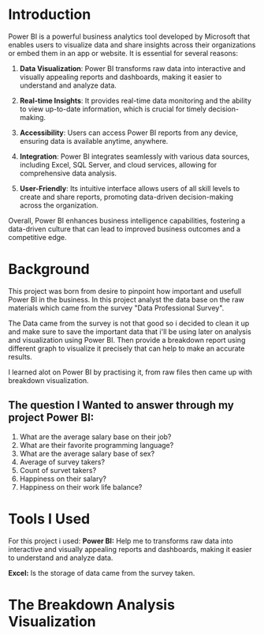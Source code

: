 # Introduction
Power BI is a powerful business analytics tool developed by Microsoft that enables users to visualize data and share insights across their organizations or embed them in an app or website. It is essential for several reasons:

1. **Data Visualization**: Power BI transforms raw data into interactive and visually appealing reports and dashboards, making it easier to understand and analyze data.
  
2. **Real-time Insights**: It provides real-time data monitoring and the ability to view up-to-date information, which is crucial for timely decision-making.

3. **Accessibility**: Users can access Power BI reports from any device, ensuring data is available anytime, anywhere.

4. **Integration**: Power BI integrates seamlessly with various data sources, including Excel, SQL Server, and cloud services, allowing for comprehensive data analysis.

5. **User-Friendly**: Its intuitive interface allows users of all skill levels to create and share reports, promoting data-driven decision-making across the organization.

Overall, Power BI enhances business intelligence capabilities, fostering a data-driven culture that can lead to improved business outcomes and a competitive edge.

# Background
This project was born from desire to pinpoint how important and usefull Power BI in the business. In this project analyst the data base on the raw materials which came from the survey "Data Professional Survey".

The Data came from the survey is not that good so i decided to clean it up and make sure to save the important data that i'll be using later on analysis and visualization using Power BI.
Then provide a breakdown report using different graph to visualize it precisely that can help to make an accurate results.

I learned alot on Power BI by practising it, from raw files then came up with breakdown visualization.
## The question I Wanted to answer through my project Power BI:
  1. What are the average salary base on their job?
  2. What are their favorite programming language?
  3. What are the average salary base of sex?
  4. Average of survey takers?
  5. Count of survet takers?
  6. Happiness on their salary?
  7. Happiness on their work life balance?

# Tools I Used
For this project i used:
   **Power BI:** Help me to transforms raw data into interactive and visually appealing reports and dashboards, making it easier to understand and analyze data.
  
  **Excel:** Is the storage of data came from the survey taken.

# The Breakdown Analysis Visualization


